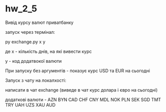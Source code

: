 # hw_2_5
Вивід курсу валют приватбанку

запуск через термінал:

py exchange.py x y

де x - кількість днів, на які вивести курс

y - код додатвокої валюти 

При запуску без аргументів - показує курс USD та EUR на сьогодні

Запуск з чату на локалхості:

написати в чат exchange (виведе в чат курс долара і євро на сьогодні)


додаткові валюти - 
AZN
BYN
CAD
CHF
CNY
MDL
NOK
PLN
SEK
SGD
TMT
TRY
UAH
UZS
XAU
AUD
